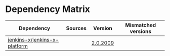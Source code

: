 # Dependency Matrix

Dependency | Sources | Version | Mismatched versions
---------- | ------- | ------- | -------------------
[jenkins-x/jenkins-x-platform](https://github.com/jenkins-x/jenkins-x-platform) |  | [2.0.2009](https://github.com/jenkins-x/jenkins-x-platform/releases/tag/v2.0.2009) | 
